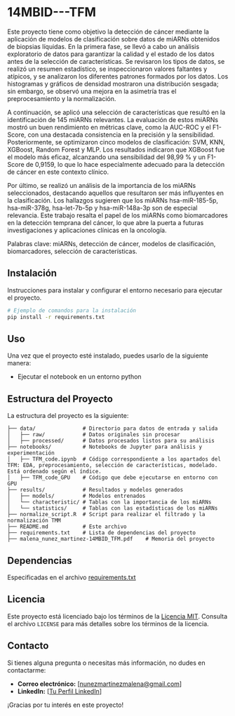 # 14MBID---TFM

Este proyecto tiene como objetivo la detección de cáncer mediante la aplicación de modelos de clasificación sobre datos de miARNs obtenidos de biopsias líquidas. En la primera fase, se llevó a cabo un análisis exploratorio de datos para garantizar la calidad y el estado de los datos antes de la selección de características. Se revisaron los tipos de datos, se realizó un resumen estadístico, se inspeccionaron valores faltantes y atípicos, y se analizaron los diferentes patrones formados por los datos. Los histogramas y gráficos de densidad mostraron una distribución sesgada; sin embargo, se observó una mejora en la asimetría tras el preprocesamiento y la normalización.

A continuación, se aplicó una selección de características que resultó en la identificación de 145 miARNs relevantes. La evaluación de estos miARNs mostró un buen rendimiento en métricas clave, como la AUC-ROC y el F1-Score, con una destacada consistencia en la precisión y la sensibilidad. Posteriormente, se optimizaron cinco modelos de clasificación: SVM, KNN, XGBoost, Random Forest y MLP. Los resultados indicaron que XGBoost fue el modelo más eficaz, alcanzando una sensibilidad del 98,99 % y un F1-Score de 0,9159, lo que lo hace especialmente adecuado para la detección de cáncer en este contexto clínico.

Por último, se realizó un análisis de la importancia de los miARNs seleccionados, destacando aquellos que resultaron ser más influyentes en la clasificación. Los hallazgos sugieren que los miARNs hsa-miR-185-5p, hsa-miR-378g, hsa-let-7b-5p y hsa-miR-148a-3p son de especial relevancia. Este trabajo resalta el papel de los miARNs como biomarcadores en la detección temprana del cáncer, lo que abre la puerta a futuras investigaciones y aplicaciones clínicas en la oncología.

Palabras clave: miARNs, detección de cáncer, modelos de clasificación, biomarcadores, selección de características.



## Instalación

Instrucciones para instalar y configurar el entorno necesario para ejecutar el proyecto. 

```bash
# Ejemplo de comandos para la instalación
pip install -r requirements.txt
```


## Uso

Una vez que el proyecto esté instalado, puedes usarlo de la siguiente manera:
- Ejecutar el notebook en un entorno python


## Estructura del Proyecto

La estructura del proyecto es la siguiente:


```plaintext
├── data/               # Directorio para datos de entrada y salida
│   ├── raw/            # Datos originales sin procesar
│   ├── processed/      # Datos procesados listos para su análisis
├── notebooks/          # Notebooks de Jupyter para análisis y experimentación
│   ├── TFM_code.ipynb  # Código correspondiente a los apartados del TFM: EDA, preprocesamiento, selección de características, modelado. Está ordenado según el índice.
│   ├── TFM_code_GPU    # Código que debe ejecutarse en entorno con GPU
├── results/            # Resultados y modelos generados
│   ├── models/         # Modelos entrenados
│   └── characteristic/ # Tablas con la importancia de los miARNs
│   └── statistics/     # Tablas con las estadísticas de los miARNs
├── normalize_script.R  # Script para realizar el filtrado y la normalización TMM
├── README.md           # Este archivo
├── requirements.txt    # Lista de dependencias del proyecto
├── malena_nunez_martinez-14MBID_TFM.pdf    # Memoria del proyecto
```


## Dependencias
Especificadas en el archivo [requirements.txt](#requirements.txt)


## Licencia

Este proyecto está licenciado bajo los términos de la [Licencia MIT](LICENSE). Consulta el archivo `LICENSE` para más detalles sobre los términos de la licencia.


## Contacto

Si tienes alguna pregunta o necesitas más información, no dudes en contactarme:

- **Correo electrónico:** [nunezmartinezmalena@gmail.com]
- **LinkedIn:** [[Tu Perfil LinkedIn](https://www.linkedin.com/in/malena-nunez-martinez/)]

¡Gracias por tu interés en este proyecto!
